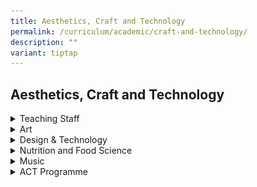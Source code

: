 ```yaml
---
title: Aesthetics, Craft and Technology
permalink: /curriculum/academic/craft-and-technology/
description: ""
variant: tiptap
---
```

<h2>Aesthetics, Craft and Technology</h2>
<div data-type="detailGroup" class="isomer-accordion isomer-accordion-white">
<details class="isomer-details">
<summary>Teaching Staff</summary>
<div data-type="detailsContent" class="isomer-details-content">
<table style="minWidth: 150px">
<colgroup>
<col>
<col>
<col>
<col>
<col>
<col>
</colgroup>
<tbody>
<tr>
<td rowspan="1" colspan="1">
<p><strong>01/</strong>
</p>
</td>
<td rowspan="1" colspan="1">
<p><strong>Ms Ng Huey Lee</strong>
<br><em>HOD Aesthetics, Craft &amp; Technology<br>Design &amp; Technology</em>
<br>
</p>
</td>
<td rowspan="1" colspan="1">
<p><strong>02/</strong>
</p>
</td>
<td rowspan="1" colspan="1">
<p><strong>Mr&nbsp;Faizal Bin Abdul Aziz&nbsp;</strong>
<br><em>Subject Head, Art<br>Art</em>
<br>
</p>
</td>
<td rowspan="1" colspan="1">
<p><strong>03/</strong>
</p>
</td>
<td rowspan="1" colspan="1">
<p><strong>Mr Low Chi Arn Benjamin<br></strong><em>Subject Head,CCE Music <br></em>
</p>
</td>
</tr>
<tr>
<td rowspan="1" colspan="1">
<p><strong>04/</strong>
<br>
</p>
</td>
<td rowspan="1" colspan="1">
<p><strong>Mr&nbsp;Nar Soon Keong</strong>
<br><em>Teacher<br>Design &amp; Technology</em><strong><br></strong>
</p>
</td>
<td rowspan="1" colspan="1">
<p><strong>05/</strong>
</p>
</td>
<td rowspan="1" colspan="1">
<p><strong>Mr&nbsp;Chong Chee Nian </strong><em>Teacher Design &amp; Technology<br></em>
</p>
</td>
<td rowspan="1" colspan="1">
<p><strong>06/</strong>
</p>
</td>
<td rowspan="1" colspan="1">
<p><strong>Ms</strong>  <strong>Angelene Ho </strong><em>Teacher Art</em>
</p>
</td>
</tr>
<tr>
<td rowspan="1" colspan="1">
<p><strong>07/</strong>
</p>
</td>
<td rowspan="1" colspan="1">
<p><strong>Mr Mohammad Azri Bin Kasmanni</strong>
<br><em>Contract Adjunct Teacher<br>Art</em>
</p>
</td>
<td rowspan="1" colspan="1">
<p><strong>08/</strong>
</p>
</td>
<td rowspan="1" colspan="1">
<p><strong>Ms Nadirah Binte Yusnaini Wahid </strong><em>Teacher<br>Nutrition &amp; Food Science</em>
<br>
</p>
</td>
<td rowspan="1" colspan="1">
<p><strong>09/</strong>
</p>
</td>
<td rowspan="1" colspan="1">
<p><strong>Mdm Anita Bte Mohamed Salleh </strong><em>Teacher<br>Nutrition &amp; Food Science</em>
</p>
</td>
</tr>
<tr>
<td rowspan="1" colspan="1">
<p><strong>10/</strong>
</p>
</td>
<td rowspan="1" colspan="1">
<p><strong>Ms&nbsp;Mandhiraj Kaur Dhillon </strong><em>Teacher<br>Nutrition &amp; Food Science</em>
</p>
</td>
<td rowspan="1" colspan="1">
<p><strong>11/</strong>
</p>
</td>
<td rowspan="1" colspan="1">
<p></p>
</td>
<td rowspan="1" colspan="1">
<p></p>
</td>
<td rowspan="1" colspan="1">
<p></p>
</td>
</tr>
</tbody>
</table>
<p></p>
</div>
</details>
<details class="isomer-details">
<summary>Art</summary>
<div data-type="detailsContent" class="isomer-details-content">
<div class="isomer-image-wrapper">
<img style="width: 100%" height="auto" width="100%" alt="art_creations_jwss_students.PNG" src="/images/art_creations_jwss_students.png">
</div>
<p>Subjects Offered
<br>General Art Programme</p>
<ul data-tight="true" class="tight">
<li>
<p>Visual Arts @ Lower Secondary&nbsp;</p>
</li>
<li>
<p>‘NT’ Level Art @ Upper Secondary</p>
</li>
</ul>
<p>
<br>Enhanced Art Programme (EAP)</p>
<ul data-tight="true" class="tight">
<li>
<p>A JWSS Distinctive Programme ‘O’ Level Art @ Upper Secondary&nbsp;</p>
</li>
</ul>
<p>
<br>Art Talent Development Programme (TDP)</p>
<ul data-tight="true" class="tight">
<li>
<p>Lower Secondary</p>
</li>
</ul>
<p><strong>Curriculum</strong>
</p>
<p>Art is important for students’ holistic development as Art</p>
<ul data-tight="true" class="tight">
<li>
<p>fosters students’ sense of identity, culture and place in society;</p>
</li>
<li>
<p>builds students’ capacity to critically discern and process visual information,
and communicate effectively in the 21st Century; and</p>
</li>
<li>
<p>expands imagination and creativity.</p>
</li>
</ul>
<p>
<br>Drawing from the value of art in education, the aims and objectives of
the Lower Secondary Art are:</p>
<p><strong>Aims:</strong>
</p>
<p>
<br>Art Education in our schools aims to enable every child to</p>
<ul data-tight="true" class="tight">
<li>
<p>enjoy art,</p>
</li>
<li>
<p>communicate visually, and</p>
</li>
<li>
<p>make meaning through connecting with society and culture.</p>
</li>
</ul>
<p><strong>Objectives:</strong>
</p>
<p>
<br>To develop active artists and informed audience who are imaginative, critically
discerned, confident, curious, innovative, has a lifelong enjoyment for
art; and respect art as part of their understanding of themselves, their
cultural heritage and the world.
<br>
<br>At the end of their 2-year Lower Secondary Art Curriculum, students will
be able to do the following:</p>
<table style="minWidth: 50px">
<colgroup>
<col>
<col>
</colgroup>
<tbody>
<tr>
<th rowspan="1" colspan="1">
<p>Domains</p>
</th>
<th rowspan="1" colspan="1">
<p>Learning Outcomes</p>
</th>
</tr>
<tr>
<td rowspan="1" colspan="1">
<p>Perceive
<br>From observing to inquiring</p>
</td>
<td rowspan="1" colspan="1">
<p>Identify qualities in and interpret what they see and experience
<br>
<br>Record and present their observations using different ways
<br>
<br>Generate questions and ideas from visual</p>
</td>
</tr>
<tr>
<td rowspan="1" colspan="1">
<p>Communicate
<br>From creating to innovating</p>
</td>
<td rowspan="1" colspan="1">
<p>Express experiences and ideas in art making
<br>
<br>Experiment with different materials, tools, and media to create new visual
possibilities</p>
</td>
</tr>
<tr>
<td rowspan="1" colspan="1">
<p>Appreciate
<br>From connecting to responding</p>
</td>
<td rowspan="1" colspan="1">
<p>Reflect and share views on their own and others’ art making
<br>
<br>Relate to examples of Singapore and international art and their ideas
and processes
<br>
<br>Work with others to make art, present art, and solve visual and other
problems</p>
</td>
</tr>
</tbody>
</table>
<p><strong>T &amp; L Framework:</strong>
</p>
<div class="isomer-image-wrapper">
<img style="width: 100%" height="auto" width="100%" alt="art_framework.jpg" src="/images/art_framework.jpg">
</div>
<p><strong>For Interaction (4I) Integrated Learning and Thinking Approach</strong>
</p>
</div>
</details>
<details class="isomer-details">
<summary>Design &amp; Technology</summary>
<div data-type="detailsContent" class="isomer-details-content">
<div class="isomer-image-wrapper">
<img style="width: 100%" height="auto" width="100%" alt="Web1.jpg" src="/images/Web1.jpg">
</div>
<p><strong>Subject Offered</strong>
</p>
<ul data-tight="true" class="tight">
<li>
<p>Design &amp; Technology</p>
</li>
</ul>
<p><strong>Curriculum</strong>
</p>
<p><strong>Lower Secondary Programme:</strong>
</p>
<p>Design &amp; Technology (D&amp;T) is part of a holistic broad-based education.
It is a compulsory project-based subject in the lower secondary school
curriculum. D&amp;T anchors on design action and the application of knowledge
and process skills.</p>
<p></p>
<p>Students are to engage in design-and-make activities and experience a
basic process of design adapted to their abilities, interest and design
context.</p>
<p></p>
<p>The lower secondary D&amp;T syllabus aims to enable students to:</p>
<p>&nbsp;</p>
<ul data-tight="true" class="tight">
<li>
<p>develop an awareness of design in the made-world;&nbsp;</p>
</li>
<li>
<p>develop an appreciation of function;</p>
</li>
<li>
<p>aesthetics and technology in design;&nbsp;</p>
</li>
<li>
<p>develop basic design thinking and communication skills;&nbsp;</p>
</li>
<li>
<p>experience the process of realising design through making; and&nbsp;</p>
</li>
<li>
<p>think and intervene creatively to become autonomous decision makers.&nbsp;</p>
</li>
</ul>
<p><strong>Upper Secondary Programme:</strong>
</p>
<p>Our upper secondary programme prepares students for their GCE O/N levels
in Secondary 4/5. It is a comprehensive programme to familiarise students
with coursework requirements.</p>
<p></p>
<p>Students will also acquire basic knowledge and understanding related to
Structures, Mechanisms and Electronics for designing and making controlled
systems. They will need to apply the knowledge in one or more technological
areas appropriate to the context of their Coursework Projects. The three
technological areas can be summarised as follows:</p>
<ul data-tight="true" class="tight">
<li>
<p><strong>Structures</strong>&nbsp;– supporting systems designed for minimal
movement</p>
</li>
<li>
<p><strong>Mechanisms</strong>&nbsp;– movement systems designed to transfer
and control physical movement and forces from one point/direction to another</p>
</li>
<li>
<p><strong>Electronics</strong>&nbsp;– control systems designed to sense,
process and control via electrical signals.</p>
</li>
</ul>
<p><strong>T &amp; L Framework:</strong>
</p>
<div class="isomer-image-wrapper">
<img style="width: 100%" height="auto" width="100%" alt="dnt_framework.png" src="/images/dnt_framework.png">
</div>
<p></p>
</div>
</details>
<details class="isomer-details">
<summary>Nutrition and Food Science</summary>
<div data-type="detailsContent" class="isomer-details-content">
<div class="isomer-image-wrapper">
<img style="width: 100%" height="auto" width="100%" alt="NFS2.jpg" src="/images/NFS2.jpg">
</div>
<p><strong>Subjects Offered</strong>
</p>
<ul data-tight="true" class="tight">
<li>
<p>Food &amp; Consumer Education (FCE) @ Lower Secondary&nbsp;</p>
</li>
<li>
<p>Food &amp; Nutrition (FN) @ Upper Secondary</p>
</li>
</ul>
<p><strong>Curriculum</strong>
</p>
<p><strong>Lower Secondary Programme:</strong>
</p>
<p>Food and Consumer Education (FCE) is taken by all lower secondary students
in JWSS.</p>
<p>The FCE syllabus is designed to empower students to be health-conscious
and discerning consumers; enabling them to better manage their lives for
the present and the future. The focus is on how individuals and families
optimise their resources of food, finance and time to meet the physical
mental, social and economic needs.</p>
<p>The syllabus aims to enable students to</p>
<ul data-tight="true" class="tight">
<li>
<p>understand the importance of nutrition for long-term health;</p>
</li>
<li>
<p>apply basic principles of consumer education;</p>
</li>
<li>
<p>apply basic financial principles for everyday decision making and planning;</p>
</li>
<li>
<p>appreciate and develop an understanding of food, nutrition and trans-cultural
awareness in the global context;</p>
</li>
<li>
<p>nurture and develop critical thinking, problem-solving and creativity,
a spirit of enterprise, innovation and aesthetic awareness; to make informed
and discerning food and consumer-related decision;</p>
</li>
<li>
<p>develop positive attitudes and values for the well-being of the community
(families and society); and</p>
</li>
<li>
<p>demonstrate effective and responsible use of resources for the individuals
and the community.</p>
</li>
</ul>
<p>The FCE syllabus is designed to prepare students for the 21st Century.
Hence, the 21st Century Competencies (21CC) has been integrated into the
content, learning process and assessment. FCE is a relevant subject that
provides students a foresight to prepare them for the evolving world.</p>
<p><strong>Upper Secondary Programme:</strong>
</p>
<p>Our upper secondary programme prepares students for their GCE O/N levels
in Secondary 4. It is a comprehensive programme to familiarise students
with coursework requirements.</p>
<p><strong>The syllabus aims to:</strong>
</p>
<ul data-tight="true" class="tight">
<li>
<p>develop candidates’ understanding of the concepts of nutrition and meal
planning;</p>
</li>
<li>
<p>develop candidates’ understanding of the link between diet and health;</p>
</li>
<li>
<p>develop candidates’ understanding of the principles of food science; and</p>
</li>
<li>
<p>equip candidates with the knowledge and skills to make informed decisions
concerning food and nutrition.</p>
</li>
</ul>
<p><strong>Structure of Syllabus:</strong>
</p>
<table style="minWidth: 50px">
<colgroup>
<col>
<col>
</colgroup>
<tbody>
<tr>
<td rowspan="1" colspan="1">
<p><strong>Core areas of study</strong>
</p>
</td>
<td rowspan="1" colspan="1">
<p>1. Food studies</p>
<p>2. Consumer studies</p>
</td>
</tr>
<tr>
<td rowspan="1" colspan="1">
<p><strong>Elective module</strong>
</p>
</td>
<td rowspan="1" colspan="1">
<p>1. Nutrition &amp; Food Science
<br>2. Food Entrepreneurship
<br>3. FCE &amp; The Community&nbsp;</p>
</td>
</tr>
</tbody>
</table>
<p></p>
</div>
</details>
<details class="isomer-details">
<summary>Music</summary>
<div data-type="detailsContent" class="isomer-details-content">
<p><strong>Subjects Offered</strong>
</p>
<ul data-tight="true" class="tight">
<li>
<p>Music @ Lower Secondary&nbsp;</p>
<p></p>
</li>
</ul>
<p><strong>Curriculum</strong>
</p>
<p><strong>Lower Secondary Programme:</strong>
</p>
<p>Music is taken by all lower secondary students in JWSS.</p>
<p>The Music syllabus is designed to provide students with opportunities
to explore a wide range of genres and styles to broaden and develop their
knowledge, skills and understanding of music. It provides the platform
for students to make music, both individually and in groups. demonstrate
and articulate an understanding of the elements and concepts of music through
listening, performing and creating music. Students will be able to discuss
and provide personal responses to the music at greater depth.</p>
<p>The syllabus aims to enable students to</p>
<ul data-tight="true" class="tight">
<li>
<p>Perform Music in both instrumental and vocal settings, individually and
in groups</p>
</li>
<li>
<p>Create Music in both instrumental and vocal settings, individually and
in groups</p>
</li>
<li>
<p>Listen and Respond to Music</p>
</li>
<li>
<p>Appreciate Music in local and global cultures</p>
</li>
<li>
<p>Understand musical elements and concepts</p>
</li>
<li>
<p>develop positive attitudes and values for the well-being of the community
(families and society); and</p>
</li>
<li>
<p>demonstrate effective and responsible use of resources for the individuals
and the community.</p>
</li>
</ul>
<p>The syllabus lays the foundation for further study in music and endeavours
to foster a lifelong appreciation and involvement in music.</p>
</div>
</details>
<details class="isomer-details">
<summary>ACT Programme</summary>
<div data-type="detailsContent" class="isomer-details-content">
<h2></h2>
<div class="isomer-image-wrapper">
<img style="width:600px" height="auto" width="100%" alt="cft1" src="/images/cft1.png">
</div>
<p></p>
<div class="isomer-image-wrapper">
<img style="width:600px" height="auto" width="100%" alt="cft2" src="/images/cft2.png">
</div>
<p></p>
<div class="isomer-image-wrapper">
<img style="width:600px" height="auto" width="100%" alt="cft3" src="/images/cft3.png">
</div>
<p></p>
<div class="isomer-image-wrapper">
<img style="width:600px" height="auto" width="100%" alt="cft4" src="/images/cft4.png">
</div>
<p></p>
<div class="isomer-image-wrapper">
<img style="width:600px" height="auto" width="100%" alt="cft5" src="/images/cft5.png">
</div>
<p></p>
<div class="isomer-image-wrapper">
<img style="width:600px" height="auto" width="100%" alt="cft6" src="/images/cft6.png">
</div>
<p></p>
<div class="isomer-image-wrapper">
<img style="width:600px" height="auto" width="100%" alt="cft7" src="/images/cft7.png">
</div>
<p></p>
<div class="isomer-image-wrapper">
<img style="width:600px" height="auto" width="100%" alt="cft8" src="/images/cft8.png">
</div>
<p></p>
<div class="isomer-image-wrapper">
<img style="width:600px" height="auto" width="100%" alt="cft9" src="/images/cft9.png">
</div>
<p></p>
<div class="isomer-image-wrapper">
<img style="width:600px" height="auto" width="100%" alt="cft10" src="/images/cft10.png">
</div>
<p></p>
<div class="isomer-image-wrapper">
<img style="width:600px" height="auto" width="100%" alt="cft11" src="/images/cft11.png">
</div>
<p></p>
<p></p>
</div>
</details>
</div>
<p></p>